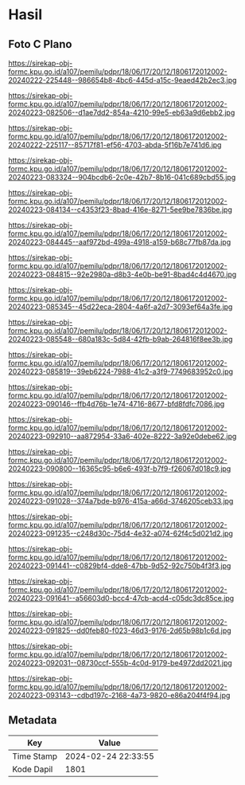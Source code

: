 # Hasil

## Foto C Plano

https://sirekap-obj-formc.kpu.go.id/a107/pemilu/pdpr/18/06/17/20/12/1806172012002-20240222-225448--986654b8-4bc6-445d-a15c-9eaed42b2ec3.jpg

https://sirekap-obj-formc.kpu.go.id/a107/pemilu/pdpr/18/06/17/20/12/1806172012002-20240223-082506--d1ae7dd2-854a-4210-99e5-eb63a9d6ebb2.jpg

https://sirekap-obj-formc.kpu.go.id/a107/pemilu/pdpr/18/06/17/20/12/1806172012002-20240222-225117--85717f81-ef56-4703-abda-5f16b7e741d6.jpg

https://sirekap-obj-formc.kpu.go.id/a107/pemilu/pdpr/18/06/17/20/12/1806172012002-20240223-083324--904bcdb6-2c0e-42b7-8b16-041c689cbd55.jpg

https://sirekap-obj-formc.kpu.go.id/a107/pemilu/pdpr/18/06/17/20/12/1806172012002-20240223-084134--c4353f23-8bad-416e-8271-5ee9be7836be.jpg

https://sirekap-obj-formc.kpu.go.id/a107/pemilu/pdpr/18/06/17/20/12/1806172012002-20240223-084445--aaf972bd-499a-4918-a159-b68c77fb87da.jpg

https://sirekap-obj-formc.kpu.go.id/a107/pemilu/pdpr/18/06/17/20/12/1806172012002-20240223-084815--92e2980a-d8b3-4e0b-be91-8bad4c4d4670.jpg

https://sirekap-obj-formc.kpu.go.id/a107/pemilu/pdpr/18/06/17/20/12/1806172012002-20240223-085345--45d22eca-2804-4a6f-a2d7-3093ef64a3fe.jpg

https://sirekap-obj-formc.kpu.go.id/a107/pemilu/pdpr/18/06/17/20/12/1806172012002-20240223-085548--680a183c-5d84-42fb-b9ab-264816f8ee3b.jpg

https://sirekap-obj-formc.kpu.go.id/a107/pemilu/pdpr/18/06/17/20/12/1806172012002-20240223-085819--39eb6224-7988-41c2-a3f9-7749683952c0.jpg

https://sirekap-obj-formc.kpu.go.id/a107/pemilu/pdpr/18/06/17/20/12/1806172012002-20240223-090146--ffb4d76b-1e74-4716-8677-bfd8fdfc7086.jpg

https://sirekap-obj-formc.kpu.go.id/a107/pemilu/pdpr/18/06/17/20/12/1806172012002-20240223-092910--aa872954-33a6-402e-8222-3a92e0debe62.jpg

https://sirekap-obj-formc.kpu.go.id/a107/pemilu/pdpr/18/06/17/20/12/1806172012002-20240223-090800--16365c95-b6e6-493f-b7f9-f26067d018c9.jpg

https://sirekap-obj-formc.kpu.go.id/a107/pemilu/pdpr/18/06/17/20/12/1806172012002-20240223-091028--374a7bde-b976-415a-a66d-3746205ceb33.jpg

https://sirekap-obj-formc.kpu.go.id/a107/pemilu/pdpr/18/06/17/20/12/1806172012002-20240223-091235--c248d30c-75d4-4e32-a074-62f4c5d021d2.jpg

https://sirekap-obj-formc.kpu.go.id/a107/pemilu/pdpr/18/06/17/20/12/1806172012002-20240223-091441--c0829bf4-dde8-47bb-9d52-92c750b4f3f3.jpg

https://sirekap-obj-formc.kpu.go.id/a107/pemilu/pdpr/18/06/17/20/12/1806172012002-20240223-091641--a56603d0-bcc4-47cb-acd4-c05dc3dc85ce.jpg

https://sirekap-obj-formc.kpu.go.id/a107/pemilu/pdpr/18/06/17/20/12/1806172012002-20240223-091825--dd0feb80-f023-46d3-9176-2d65b98b1c6d.jpg

https://sirekap-obj-formc.kpu.go.id/a107/pemilu/pdpr/18/06/17/20/12/1806172012002-20240223-092031--08730ccf-555b-4c0d-9179-be4972dd2021.jpg

https://sirekap-obj-formc.kpu.go.id/a107/pemilu/pdpr/18/06/17/20/12/1806172012002-20240223-093143--cdbd197c-2168-4a73-9820-e86a204f4f94.jpg


## Metadata

| Key        | Value               |
| ---------- | ------------------- |
| Time Stamp | 2024-02-24 22:33:55 |
| Kode Dapil | 1801                |



